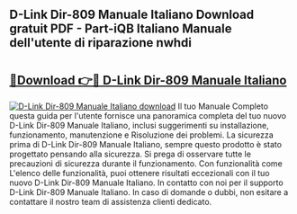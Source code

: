 ## D-Link Dir-809 Manuale Italiano Download gratuit PDF - Part-iQB Italiano Manuale dell'utente di riparazione nwhdi

# <h2><a href="http://dfder8.blite.top/?on=D-Link+Dir-809+Manuale+Italiano">🔗Download 👉🔴 D-Link Dir-809 Manuale Italiano</a></h2>

[![D-Link Dir-809 Manuale Italiano download](https://i.imgur.com/lujVjoI.png)](http://dfder8.blite.top/?on=D-Link+Dir-809+Manuale+Italiano)
Il tuo Manuale Completo questa guida per l'utente fornisce una panoramica completa del tuo nuovo D-Link Dir-809 Manuale Italiano, inclusi suggerimenti su installazione, funzionamento, manutenzione e Risoluzione dei problemi. La sicurezza prima di D-Link Dir-809 Manuale Italiano, sempre questo prodotto è stato progettato pensando alla sicurezza. Si prega di osservare tutte le precauzioni di sicurezza durante il funzionamento. Con funzionalità come L'elenco delle funzionalità, puoi ottenere risultati eccezionali con il tuo nuovo D-Link Dir-809 Manuale Italiano. In contatto con noi per il supporto D-Link Dir-809 Manuale Italiano. In caso di domande o dubbi, non esitare a contattare il nostro team di assistenza clienti dedicato.
